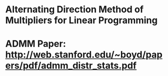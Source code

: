 # Alternating Direction Method of Multipliers for Linear Programming

# ADMM Paper: http://web.stanford.edu/~boyd/papers/pdf/admm_distr_stats.pdf
